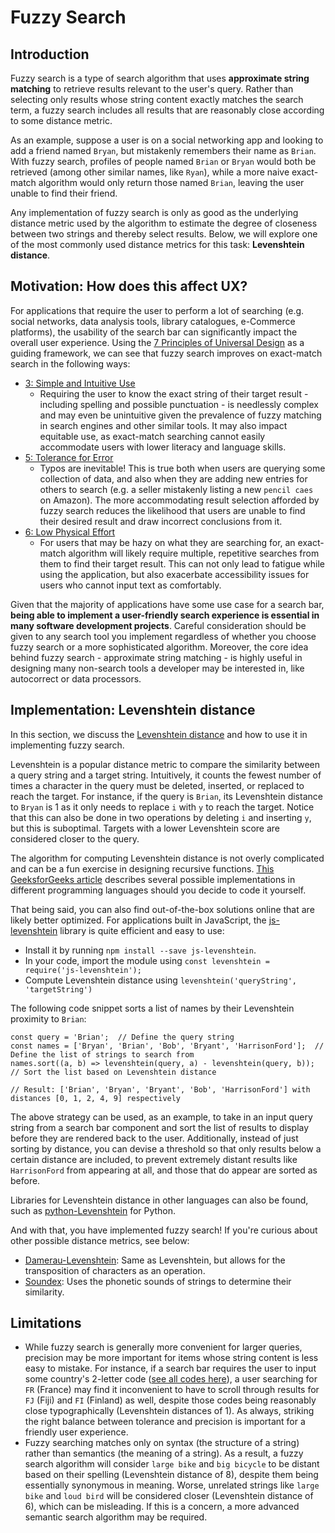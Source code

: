 # Fuzzy Search

## Introduction
Fuzzy search is a type of search algorithm that uses **approximate string matching** to retrieve results relevant to the user's query. Rather than selecting only results whose string content exactly matches the search term, a fuzzy search includes all results that are reasonably close according to some distance metric.

As an example, suppose a user is on a social networking app and looking to add a friend named `Bryan`, but mistakenly remembers their name as `Brian`. With fuzzy search, profiles of people named `Brian` or `Bryan` would both be retrieved (among other similar names, like `Ryan`), while a more naive exact-match algorithm would only return those named `Brian`, leaving the user unable to find their friend.

Any implementation of fuzzy search is only as good as the underlying distance metric used by the algorithm to estimate the degree of closeness between two strings and thereby select results. Below, we will explore one of the most commonly used distance metrics for this task: **Levenshtein distance**.

## Motivation: How does this affect UX?
For applications that require the user to perform a lot of searching (e.g. social networks, data analysis tools, library catalogues, e-Commerce platforms), the usability of the search bar can significantly impact the overall user experience. Using the [7 Principles of Universal Design](https://universaldesign.ie/what-is-universal-design/the-7-principles) as a guiding framework, we can see that fuzzy search improves on exact-match search in the following ways:
- [3: Simple and Intuitive Use](https://universaldesign.ie/what-is-universal-design/the-7-principles/#p3)
  - Requiring the user to know the exact string of their target result - including spelling and possible punctuation - is needlessly complex and may even be unintuitive given the prevalence of fuzzy matching in search engines and other similar tools. It may also impact equitable use, as exact-match searching cannot easily accommodate users with lower literacy and language skills.
- [5: Tolerance for Error](https://universaldesign.ie/what-is-universal-design/the-7-principles/#p5)
  - Typos are inevitable! This is true both when users are querying some collection of data, and also when they are adding new entries for others to search (e.g. a seller mistakenly listing a new `pencil caes` on Amazon). The more accommodating result selection afforded by fuzzy search reduces the likelihood that users are unable to find their desired result and draw incorrect conclusions from it.
- [6: Low Physical Effort](https://universaldesign.ie/what-is-universal-design/the-7-principles/#p6)
  - For users that may be hazy on what they are searching for, an exact-match algorithm will likely require multiple, repetitive searches from them to find their target result. This can not only lead to fatigue while using the application, but also exacerbate accessibility issues for users who cannot input text as comfortably.
 
Given that the majority of applications have some use case for a search bar, **being able to implement a user-friendly search experience is essential in many software development projects**. Careful consideration should be given to any search tool you implement regardless of whether you choose fuzzy search or a more sophisticated algorithm. Moreover, the core idea behind fuzzy search - approximate string matching - is highly useful in designing many non-search tools a developer may be interested in, like autocorrect or data processors.
 
## Implementation: Levenshtein distance
In this section, we discuss the [Levenshtein distance](https://en.wikipedia.org/wiki/Levenshtein_distance) and how to use it in implementing fuzzy search.

Levenshtein is a popular distance metric to compare the similarity between a query string and a target string. Intuitively, it counts the fewest number of times a character in the query must be deleted, inserted, or replaced to reach the target. For instance, if the query is `Brian`, its Levenshtein distance to `Bryan` is 1 as it only needs to replace `i` with `y` to reach the target. Notice that this can also be done in two operations by deleting `i` and inserting `y`, but this is suboptimal. Targets with a lower Levenshtein score are considered closer to the query.

The algorithm for computing Levenshtein distance is not overly complicated and can be a fun exercise in designing recursive functions. [This GeeksforGeeks article](https://www.geeksforgeeks.org/introduction-to-levenshtein-distance/) describes several possible implementations in different programming languages should you decide to code it yourself.

That being said, you can also find out-of-the-box solutions online that are likely better optimized. For applications built in JavaScript, the [js-levenshtein](https://www.npmjs.com/package/js-levenshtein) library is quite efficient and easy to use:
- Install it by running `npm install --save js-levenshtein`.
- In your code, import the module using `const levenshtein = require('js-levenshtein');`
- Compute Levenshtein distance using `levenshtein('queryString', 'targetString')`

The following code snippet sorts a list of names by their Levenshtein proximity to `Brian`:
```
const query = 'Brian';  // Define the query string
const names = ['Bryan', 'Brian', 'Bob', 'Bryant', 'HarrisonFord'];  // Define the list of strings to search from
names.sort((a, b) => levenshtein(query, a) - levenshtein(query, b));  // Sort the list based on Levenshtein distance

// Result: ['Brian', 'Bryan', 'Bryant', 'Bob', 'HarrisonFord'] with distances [0, 1, 2, 4, 9] respectively
```

The above strategy can be used, as an example, to take in an input query string from a search bar component and sort the list of results to display before they are rendered back to the user. Additionally, instead of just sorting by distance, you can devise a threshold so that only results below a certain distance are included, to prevent extremely distant results like `HarrisonFord` from appearing at all, and those that do appear are sorted as before.

Libraries for Levenshtein distance in other languages can also be found, such as [python-Levenshtein](https://pypi.org/project/python-Levenshtein/) for Python.

And with that, you have implemented fuzzy search! If you're curious about other possible distance metrics, see below:
- [Damerau-Levenshtein](https://www.geeksforgeeks.org/damerau-levenshtein-distance/): Same as Levenshtein, but allows for the transposition of characters as an operation.
- [Soundex](https://www.geeksforgeeks.org/implement-phonetic-search-in-python-with-soundex-algorithm/): Uses the phonetic sounds of strings to determine their similarity.

## Limitations
- While fuzzy search is generally more convenient for larger queries, precision may be more important for items whose string content is less easy to mistake. For instance, if a search bar requires the user to input some country's 2-letter code ([see all codes here](https://countrycode.org/)), a user searching for `FR` (France) may find it inconvenient to have to scroll through results for `FJ` (Fiji) and `FI` (Finland) as well, despite those codes being reasonably close typographically (Levenshtein distances of 1). As always, striking the right balance between tolerance and precision is important for a friendly user experience.
- Fuzzy searching matches only on syntax (the structure of a string) rather than semantics (the meaning of a string). As a result, a fuzzy search algorithm will consider `large bike` and `big bicycle` to be distant based on their spelling (Levenshtein distance of 8), despite them being essentially synonymous in meaning. Worse, unrelated strings like `large bike` and `loud bird` will be considered closer (Levenshtein distance of 6), which can be misleading. If this is a concern, a more advanced semantic search algorithm may be required.
